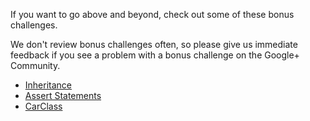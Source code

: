 If you want to go above and beyond, check out some of these bonus challenges.

We don't review bonus challenges often, so please give us immediate feedback if you see a problem with a bonus challenge on the Google+ Community.

- [Inheritance](inheritance/)
- [Assert Statements](assert-statements/)
- [CarClass](CarClass/)